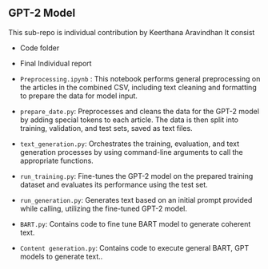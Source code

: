 ## GPT-2 Model

This sub-repo is individual contribution by Keerthana Aravindhan
It consist

- Code folder
- Final Individual report

- `Preprocessing.ipynb` : This notebook performs general preprocessing on the articles in the combined CSV, including text cleaning and formatting to prepare the data for model input.
- `prepare_date.py`: Preprocesses and cleans the data for the GPT-2 model by adding special tokens to each article. The data is then split into training, validation, and test sets, saved as text files.
- `text_generation.py`: Orchestrates the training, evaluation, and text generation processes by using command-line arguments to call the appropriate functions.
- `run_training.py`: Fine-tunes the GPT-2 model on the prepared training dataset and evaluates its performance using the test set.
- `run_generation.py`: Generates text based on an initial prompt provided while calling, utilizing the fine-tuned GPT-2 model.

- `BART.py`: Contains code to fine tune BART model to generate coherent text.
- `Content generation.py`: Contains code to execute general BART, GPT models to generate text..
